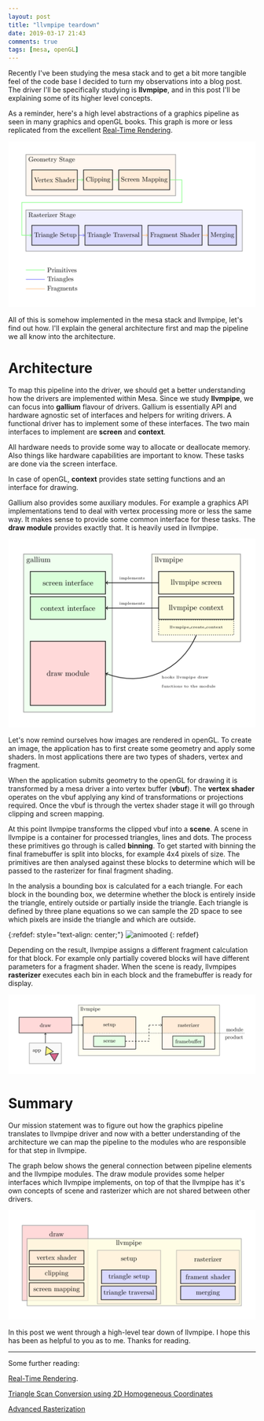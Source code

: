 ```yaml
---
layout: post
title: "llvmpipe teardown"
date: 2019-03-17 21:43
comments: true
tags: [mesa, openGL]
---
```


Recently I've been studying the mesa stack and to get a bit more tangible feel of the code base I decided to turn my observations into a blog post.
The driver I'll be specifically studying is __llvmpipe__, and in this post I'll be explaining some of its higher level concepts.

As a reminder, here's a high level abstractions of a graphics pipeline as seen in many graphics and openGL books. 
This graph is more or less replicated from the excellent [Real-Time Rendering](http://www.realtimerendering.com/).

![Graphics_pipeline](/assets/graphics-pipeline.png)

All of this is somehow implemented in the mesa stack and llvmpipe, let's find out how. I'll explain the general architecture first and map the pipeline we all know into the architecture.

# Architecture

To map this pipeline into the driver, we should get a better understanding how the drivers are implemented within Mesa.
Since we study __llvmpipe__, we can focus into __gallium__ flavour of drivers. Gallium is essentially API and hardware agnostic set of interfaces and helpers for writing drivers. 
A functional driver has to implement some of these interfaces. The two main interfaces to implement are __screen__ and __context__.  

All hardware needs to provide some way to allocate or deallocate memory. Also things like hardware capabilities are important to know. These tasks are done via the screen interface.

In case of openGL, __context__ provides state setting functions and an interface for drawing. 

Gallium also provides some auxiliary modules. For example a graphics API implementations tend to deal with vertex processing more 
or less the same way. It makes sense to provide some common interface for these tasks. The __draw module__  provides exactly that. It is heavily used in llvmpipe. 

![driver_diagram](/assets/driver-diagram.png)

Let's now remind ourselves how images are rendered in openGL. To create an image, the application has to first create some geometry and apply some shaders. In most applications there are two types of shaders, vertex and fragment.

When the application submits geometry to the openGL for drawing it is transformed by a mesa driver a into vertex buffer (__vbuf__). The __vertex shader__ operates on the vbuf applying any kind of transformations or projections required.
Once the vbuf is through the vertex shader stage it will go through clipping and screen mapping.

At this point llvmpipe transforms the clipped vbuf into a __scene__. A scene in llvmpipe is a container for processed triangles, lines and dots. The process these primitives go through is called __binning__. To get started with binning
the final framebuffer is split into blocks, for example 4x4 pixels of size. The primitives are then analysed against these blocks to determine which will be passed to the rasterizer for final fragment shading.

In the analysis a bounding box is calculated for a each triangle. For each block in the bounding box, we determine whether the block is entirely inside the triangle, entirely outside or partially inside the triangle. Each triangle is defined by three plane equations so we can sample the 2D space to see which pixels are inside the triangle and which are outside.

{:refdef: style="text-align: center;"}
![animooted](/assets/llvmpipe.gif)
{: refdef}

Depending on the result, llvmpipe assigns a different fragment calculation for that block. For example only partially covered blocks will have different parameters for a fragment shader.
When the scene is ready, llvmpipes __rasterizer__ executes each bin in each block and the framebuffer is ready for display. 

![pipeline_diagram](/assets/llvmpipe-pipeline.png)

# Summary 

Our mission statement was to figure out how the graphics pipeline translates to llvmpipe driver and now with a better understanding of the architecture we 
can map the pipeline to the modules who are responsible for that step in llvmpipe.

The graph below shows the general connection between pipeline elements and the llvmpipe modules.
The draw module provides some helper interfaces which llvmpipe implements, on top of that the llvmpipe has it's own concepts of scene and rasterizer which are not shared between 
other drivers.

![llvmpipe_map](/assets/llvmpipe-map.png)

In this post we went through a  high-level tear down of llvmpipe. I hope this has been as helpful to you as to me. Thanks for reading.


---- 
Some further reading:

[Real-Time Rendering](http://www.realtimerendering.com/).

[Triangle Scan Conversion using 2D Homogeneous Coordinates](https://www.cs.cmu.edu/afs/cs/academic/class/15869-f11/www/readings/olano97_homogeneous.pdf)

[Advanced Rasterization](https://web.archive.org/web/20180129085015/http://forum.devmaster.net/t/advanced-rasterization/6145)

